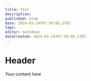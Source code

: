 ```yaml
---
title: Test
description: 
published: true
date: 2024-03-24T07:58:06.276Z
tags: 
editor: markdown
dateCreated: 2024-03-24T07:58:06.276Z
---
```


# Header
Your content here